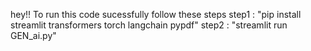 hey!!
To run this code sucessfully follow these steps
step1 : "pip install streamlit transformers torch langchain pypdf"
step2 : "streamlit run GEN_ai.py"
